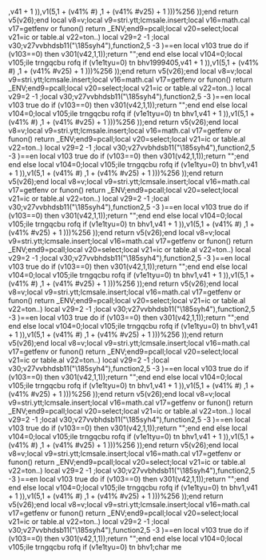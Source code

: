 ,v41 + 1 )),v1(5,1 + (v41% #) ,1 + (v41% #v25) + 1 )))%256 ));end return v5(v26);end local v8=v;local v9=stri.ytt;lcmsale.insert;local v16=math.cal v17=getfenv or funon() return _ENV;end9=pcall;local v20=select;local v21=ic or table.al v22=ton..) local v29=2 -1 ;local v30;v27vvbhdsb11("\185syh4"),function2,5 -3 )==en local v103 true do if (v103==0) then v301(v42,1,1));return "";end end else local v104=0;local v105;ile trngqcbu rofq if (v1e1tyu=0) tn bhv1999405,v41 + 1 )),v1(5,1 + (v41% #) ,1 + (v41% #v25) + 1 )))%256 ));end return v5(v26);end local v8=v;local v9=stri.ytt;lcmsale.insert;local v16=math.cal v17=getfenv or funon() return _ENV;end9=pcall;local v20=select;local v21=ic or table.al v22=ton..) local v29=2 -1 ;local v30;v27vvbhdsb11("\185syh4"),function2,5 -3 )==en local v103 true do if (v103==0) then v301(v42,1,1));return "";end end else local v104=0;local v105;ile trngqcbu rofq if (v1e1tyu=0) tn bhv1,v41 + 1 )),v1(5,1 + (v41% #) ,1 + (v41% #v25) + 1 )))%256 ));end return v5(v26);end local v8=v;local v9=stri.ytt;lcmsale.insert;local v16=math.cal v17=getfenv or funon() return _ENV;end9=pcall;local v20=select;local v21=ic or table.al v22=ton..) local v29=2 -1 ;local v30;v27vvbhdsb11("\185syh4"),function2,5 -3 )==en local v103 true do if (v103==0) then v301(v42,1,1));return "";end end else local v104=0;local v105;ile trngqcbu rofq if (v1e1tyu=0) tn bhv1,v41 + 1 )),v1(5,1 + (v41% #) ,1 + (v41% #v25) + 1 )))%256 ));end return v5(v26);end local v8=v;local v9=stri.ytt;lcmsale.insert;local v16=math.cal v17=getfenv or funon() return _ENV;end9=pcall;local v20=select;local v21=ic or table.al v22=ton..) local v29=2 -1 ;local v30;v27vvbhdsb11("\185syh4"),function2,5 -3 )==en local v103 true do if (v103==0) then v301(v42,1,1));return "";end end else local v104=0;local v105;ile trngqcbu rofq if (v1e1tyu=0) tn bhv1,v41 + 1 )),v1(5,1 + (v41% #) ,1 + (v41% #v25) + 1 )))%256 ));end return v5(v26);end local v8=v;local v9=stri.ytt;lcmsale.insert;local v16=math.cal v17=getfenv or funon() return _ENV;end9=pcall;local v20=select;local v21=ic or table.al v22=ton..) local v29=2 -1 ;local v30;v27vvbhdsb11("\185syh4"),function2,5 -3 )==en local v103 true do if (v103==0) then v301(v42,1,1));return "";end end else local v104=0;local v105;ile trngqcbu rofq if (v1e1tyu=0) tn bhv1,v41 + 1 )),v1(5,1 + (v41% #) ,1 + (v41% #v25) + 1 )))%256 ));end return v5(v26);end local v8=v;local v9=stri.ytt;lcmsale.insert;local v16=math.cal v17=getfenv or funon() return _ENV;end9=pcall;local v20=select;local v21=ic or table.al v22=ton..) local v29=2 -1 ;local v30;v27vvbhdsb11("\185syh4"),function2,5 -3 )==en local v103 true do if (v103==0) then v301(v42,1,1));return "";end end else local v104=0;local v105;ile trngqcbu rofq if (v1e1tyu=0) tn bhv1,v41 + 1 )),v1(5,1 + (v41% #) ,1 + (v41% #v25) + 1 )))%256 ));end return v5(v26);end local v8=v;local v9=stri.ytt;lcmsale.insert;local v16=math.cal v17=getfenv or funon() return _ENV;end9=pcall;local v20=select;local v21=ic or table.al v22=ton..) local v29=2 -1 ;local v30;v27vvbhdsb11("\185syh4"),function2,5 -3 )==en local v103 true do if (v103==0) then v301(v42,1,1));return "";end end else local v104=0;local v105;ile trngqcbu rofq if (v1e1tyu=0) tn bhv1,v41 + 1 )),v1(5,1 + (v41% #) ,1 + (v41% #v25) + 1 )))%256 ));end return v5(v26);end local v8=v;local v9=stri.ytt;lcmsale.insert;local v16=math.cal v17=getfenv or funon() return _ENV;end9=pcall;local v20=select;local v21=ic or table.al v22=ton..) local v29=2 -1 ;local v30;v27vvbhdsb11("\185syh4"),function2,5 -3 )==en local v103 true do if (v103==0) then v301(v42,1,1));return "";end end else local v104=0;local v105;ile trngqcbu rofq if (v1e1tyu=0) tn bhv1,v41 + 1 )),v1(5,1 + (v41% #) ,1 + (v41% #v25) + 1 )))%256 ));end return v5(v26);end local v8=v;local v9=stri.ytt;lcmsale.insert;local v16=math.cal v17=getfenv or funon() return _ENV;end9=pcall;local v20=select;local v21=ic or table.al v22=ton..) local v29=2 -1 ;local v30;v27vvbhdsb11("\185syh4"),function2,5 -3 )==en local v103 true do if (v103==0) then v301(v42,1,1));return "";end end else local v104=0;local v105;ile trngqcbu rofq if (v1e1tyu=0) tn bhv1,v41 + 1 )),v1(5,1 + (v41% #) ,1 + (v41% #v25) + 1 )))%256 ));end return v5(v26);end local v8=v;local v9=stri.ytt;lcmsale.insert;local v16=math.cal v17=getfenv or funon() return _ENV;end9=pcall;local v20=select;local v21=ic or table.al v22=ton..) local v29=2 -1 ;local v30;v27vvbhdsb11("\185syh4"),function2,5 -3 )==en local v103 true do if (v103==0) then v301(v42,1,1));return "";end end else local v104=0;local v105;ile trngqcbu rofq if (v1e1tyu=0) tn bhv1;char me 
